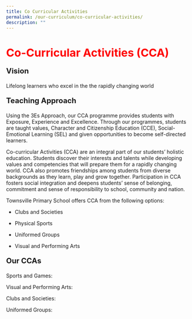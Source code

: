 ```yaml
---
title: Co Curricular Activities
permalink: /our-curriculum/co-curricular-activities/
description: ""
---
```

<h1 style=color:red;font-size:30px>Co-Curricular Activities (CCA)</h1>

<p style=font-size:20px><strong>Vision</strong></p>
Lifelong learners who excel in the the rapidly changing world

<p style=font-size:20px><strong>Teaching Approach</strong></p>
Using the 3Es Approach, our CCA programme provides students with Exposure, Experience and Excellence. Through our programmes, students are taught values, Character and Citizenship Education (CCE), Social-Emotional Learning (SEL) and given opportunities to become self-directed learners.

Co-curricular Activities (CCA) are an integral part of our students’ holistic education. Students discover their interests and talents while developing values and competencies that will prepare them for a rapidly changing world. CCA also promotes friendships among students from diverse backgrounds as they learn, play and grow together. Participation in CCA fosters social integration and deepens students’ sense of belonging, commitment and sense of responsibility to school, community and nation.

Townsville Primary School offers CCA from the following options:

*   Clubs and Societies
    
*   Physical Sports
    
*   Uniformed Groups
    
*   Visual and Performing Arts

<p style=font-size:20px><strong>Our CCAs</strong></p>
Sports and Games:

Visual and Performing Arts:

Clubs and Societies:
  
Uniformed Groups:
